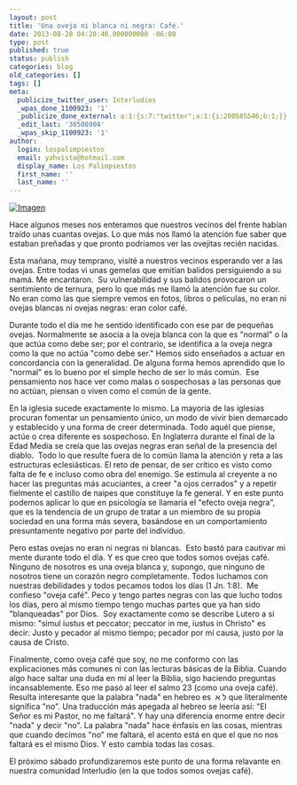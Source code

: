 ```yaml
---
layout: post
title: 'Una oveja ni blanca ni negra: Café.'
date: 2013-08-28 04:20:40.000000000 -06:00
type: post
published: true
status: publish
categories: blog
old_categories: []
tags: []
meta:
  publicize_twitter_user: Interludios
  _wpas_done_1100923: '1'
  _publicize_done_external: a:1:{s:7:"twitter";a:1:{i:200585546;b:1;}}
  _edit_last: '30508904'
  _wpas_skip_1100923: '1'
author:
  login: lospalimpsestos
  email: yahvista@hotmail.com
  display_name: Los Palimpsestos
  first_name: ''
  last_name: ''
---
```

<p><a href="http://lospalimpsestos.files.wordpress.com/2013/08/img_24051.jpg"><img class="size-full wp-image" id="i-1735" alt="Imagen" src="{{ site.baseurl }}/assets/img_24051.jpg" /></a></p>
<p>Hace algunos meses nos enteramos que nuestros vecinos del frente habían traído unas cuantas ovejas. Lo que más nos llamó la atención fue saber que estaban preñadas y que pronto podríamos ver las ovejitas recién nacidas.</p>
<p>Esta mañana, muy temprano, visité a nuestros vecinos esperando ver a las ovejas. Entre todas vi unas gemelas que emitían balidos persiguiendo a su mamá. Me encantaron.  Su vulnerabilidad y sus balidos provocaron un sentimiento de ternura, pero lo que más me llamó la atención fue su color. No eran como las que siempre vemos en fotos, libros o películas, no eran ni ovejas blancas ni ovejas negras: eran color café.</p>
<p>Durante todo el día me he sentido identificado con ese par de pequeñas ovejas. Normalmente se asocia a la oveja blanca con la que es "normal" o la que actúa como debe ser; por el contrario, se identifica a la oveja negra como la que no actúa "como debe ser." Hemos sido enseñados a actuar en concordancia con la generalidad. De alguna forma hemos aprendido que lo "normal" es lo bueno por el simple hecho de ser lo más común.  Ese pensamiento nos hace ver como malas o sospechosas a las personas que no actúan, piensan o viven como el común de la gente.</p>
<p>En la iglesia sucede exactamente lo mismo. La mayoria de las iglesias procuran fomentar un pensamiento único, un modo de vivir bien demarcado y establecido y una forma de creer determinada. Todo aquél que piense, actúe o crea diferente es sospechoso. En Inglaterra durante el final de la Edad Media se creía que las ovejas negras eran señal de la presencia del diablo.  Todo lo que resulte fuera de lo común llama la atención y reta a las estructuras eclesiásticas. El reto de pensar, de ser crítico es visto como falta de fe e incluso como obra del enemigo. Se estimula al creyente a no hacer las preguntas más acuciantes, a creer "a ojos cerrados" y a repetir fielmente el castillo de naipes que constituye la fe general. Y en este punto podemos aplicar lo que en psicología se llamaría el "efecto oveja negra", que es la tendencia de un grupo de tratar a un miembro de su propia sociedad en una forma más severa, basándose en un comportamiento presuntamente negativo por parte del individuo.</p>
<p>Pero estas ovejas no eran ni negras ni blancas.  Esto bastó para cautivar mi mente durante todo el día. Y es que creo que todos somos ovejas café. Ninguno de nosotros es una oveja blanca y, supongo, que ninguno de nosotros tiene un corazón negro completamente. Todos luchamos con nuestras debilidades y todos pecamos todos los días (1 Jn. 1:8).  Me confieso "oveja café". Peco y tengo partes negras con las que lucho todos los días, pero al mismo tiempo tengo muchas partes que ya han sido "blanqueadas" por Dios.  Soy exactamente como se describe Lutero a sí mismo: "simul iustus et peccator; peccator in me, iustus in Christo" es decir: Justo y pecador al mismo tiempo; pecador por mí causa, justo por la causa de Cristo.</p>
<p>Finalmente, como oveja café que soy, no me conformo con las explicaciones más comunes ni con las lecturas básicas de la Biblia. Cuando algo hace saltar una duda en mí al leer la Biblia, sigo haciendo preguntas incansablemente. Eso me pasó al leer el salmo 23 (como una oveja café). Resulta interesante que la palabra "nada" en hebreo es  ל א que literalmente significa "no". Una traducción más apegada al hebreo se leería así: "El Señor es mi Pastor, no me faltará". Y hay una diferencia enorme entre decir "nada" y decir "no". La palabra "nada" hace énfasis en las cosas, mientras que cuando decimos "no" me faltará, el acento está en que el que no nos faltará es el mismo Dios. Y esto cambia todas las cosas.</p>
<p>El próximo sábado profundizaremos este punto de una forma relavante en nuestra comunidad Interludio (en la que todos somos ovejas café).</p>
